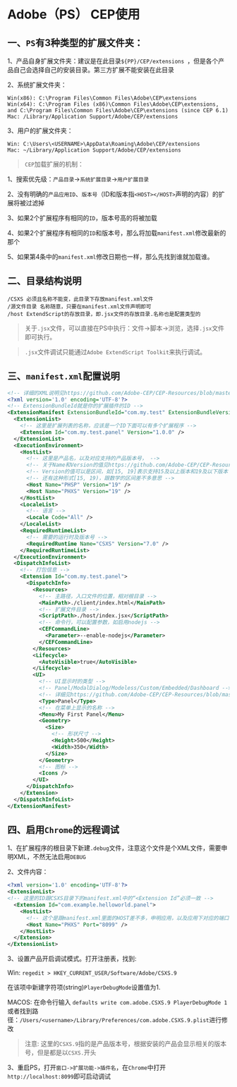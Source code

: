 # Adobe（PS） CEP使用

## 一、`PS`有3种类型的扩展文件夹：

  1、产品自身扩展文件夹：建议是在此目录`${PP}/CEP/extensions `，但是各个产品自己会选择自己的安装目录。第三方扩展不能安装在此目录
  
  2、系统扩展文件夹：
  ```
  Win(x86): C:\Program Files\Common Files\Adobe\CEP\extensions
  Win(x64): C:\Program Files (x86)\Common Files\Adobe\CEP\extensions, and C:\Program Files\Common Files\Adobe\CEP\extensions (since CEP 6.1)
  Mac: /Library/Application Support/Adobe/CEP/extensions
  ```
  3、用户的扩展文件夹：
  ```
  Win: C:\Users\<USERNAME>\AppData\Roaming\Adobe\CEP/extensions
  Mac: ~/Library/Application Support/Adobe/CEP/extensions
  ```
> `CEP`加载扩展的机制：

1、搜索优先级：`产品目录`->`系统扩展目录`->`用户扩展目录`

2、没有明确的`产品应用ID`、`版本号`（ID和版本指`<HOST></HOST>`声明的内容）的扩展将被过滤掉

3、如果2个扩展程序有相同的`ID`，版本号高的将被加载

4、如果2个扩展程序有相同的`ID`和版本号，那么将加载`manifest.xml`修改最新的那个

5、如果第4条中的`manifest.xml`修改日期也一样，那么先找到谁就加载谁。

## 二、目录结构说明

```
/CSXS 必须且名称不能变，此目录下存放manifest.xml文件
/源文件目录 名称随意，只要在manifest.xml文件声明即可
/host ExtendScript的存放目录，即.jsx文件的存放目录.名称也是配置类型的
```

> 关于`.jsx`文件，可以直接在PS中执行：文件->脚本->浏览，选择`.jsx`文件即可执行。

> `.jsx`文件调试只能通过`Adobe ExtendScript Toolkit`来执行调试。

## 三、`manifest.xml`配置说明

```xml
<!-- 详细的XML说明见https://github.com/Adobe-CEP/CEP-Resources/blob/master/CEP_8.x/ExtensionManifest_v_7_0.xsd -->
<?xml version='1.0' encoding='UTF-8'?>
<!-- ExtensionBundleId就是你的扩展插件的ID -->
<ExtensionManifest ExtensionBundleId="com.my.test" ExtensionBundleVersion="1.0.0" Version="7.0" xmlns:xsi="http://www.w3.org/2001/XMLSchema-instance">
  <ExtensionList>
    <!-- 这里是扩展列表的名称，应该是一个ID下面可以有多个扩展程序 -->
    <Extension Id="com.my.test.panel" Version="1.0.0" />
  </ExtensionList>
  <ExecutionEnvironment>
    <HostList>
      <!-- 这里是产品名，以及对应支持的产品版本号， -->
      <!-- 关于Name和Version的值见https://github.com/Adobe-CEP/CEP-Resources/blob/master/CEP_8.x/Documentation/CEP%208.0%20HTML%20Extension%20Cookbook.md#special-notes-for-mac-109-and-higher -->
      <!-- Version的值可以是区间，如[15, 19]表示支持15及以上版本和19及以下版本 -->
      <!-- 还有这种形式[15, 19)，跟数学的区间差不多意思 -->
      <Host Name="PHSP" Version="19" />
      <Host Name="PHXS" Version="19" />
    </HostList>
    <LocaleList>
      <!-- 语言 -->
      <Locale Code="All" />
    </LocaleList>
    <RequiredRuntimeList>
      <!-- 需要的运行时及版本号 -->
      <RequiredRuntime Name="CSXS" Version="7.0" />
    </RequiredRuntimeList>
  </ExecutionEnvironment>
  <DispatchInfoList>
    <!-- 打包信息 -->
    <Extension Id="com.my.test.panel">
      <DispatchInfo>
        <Resources>
          <!-- 主路径，入口文件的位置，相对根目录 -->
          <MainPath>./client/index.html</MainPath>
          <!-- 扩展文件目录 -->
          <ScriptPath>./host/index.jsx</ScriptPath>
          <!-- 命令行，可以配置参数，如启用nodejs -->
          <CEFCommandLine>
            <Parameter>--enable-nodejs</Parameter>
          </CEFCommandLine>
        </Resources>
        <Lifecycle>
          <AutoVisible>true</AutoVisible>
        </Lifecycle>
        <UI>
          <!-- UI显示时的类型 -->
          <!-- Panel/ModalDialog/Modeless/Custom/Embedded/Dashboard -->
          <!-- 详细见https://github.com/Adobe-CEP/CEP-Resources/blob/master/CEP_8.x/Documentation/CEP%208.0%20HTML%20Extension%20Cookbook.md#debugging-unsigned-extensions -->
          <Type>Panel</Type>
          <!-- 在菜单上显示的名称 -->
          <Menu>My First Panel</Menu>
          <Geometry>
            <Size>
              <!-- 形状尺寸 -->
              <Height>500</Height>
              <Width>350</Width>
            </Size>
          </Geometry>
          <!-- 图标 -->
          <Icons />
        </UI>
      </DispatchInfo>
    </Extension>
  </DispatchInfoList>
</ExtensionManifest>
```

## 四、启用`Chrome`的远程调试

1、在扩展程序的根目录下新建`.debug`文件，注意这个文件是个XML文件，需要申明XML，不然无法启用`DEBUG`

2、文件内容：
```xml
<?xml version='1.0' encoding='UTF-8'?>
<ExtensionList>
<!-- 这里的ID跟CSXS目录下的manifest.xml中的“<Extension Id”必须一致 -->
  <Extension Id="com.example.helloworld.panel">
    <HostList>
      <!-- 这个是跟manifest.xml里面的HOST差不多，申明应用，以及应用下对应的端口号 -->
      <Host Name="PHXS" Port="8099" />
    </HostList>
  </Extension>
</ExtensionList>

```

3、设置产品开启调试模式。打开注册表，找到:

Win: `regedit > HKEY_CURRENT_USER/Software/Adobe/CSXS.9`

在该项中新建字符项(string)`PlayerDebugMode`设置值为1.

MACOS: 在命令行输入 `defaults write com.adobe.CSXS.9 PlayerDebugMode 1`
或者找到路径：`/Users/<username>/Library/Preferences/com.adobe.CSXS.9.plist`进行修改

> 注意: 这里的`CSXS.9`指的是产品版本号，根据安装的产品会显示相关的版本号，但是都是以`CSXS.`开头

3、重启PS，打开`窗口->扩展功能->插件名`，在`Chrome`中打开`http://localhost:8099`即可启动调试
